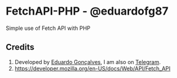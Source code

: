 # FetchAPI-PHP - @eduardofg87

Simple use of Fetch API with PHP

## Credits 
1. Developed by [Eduardo Gonçalves](https://twitter.com/eduardofg87), I am also on [Telegram](https://t.me/eduardofg87).
1. https://developer.mozilla.org/en-US/docs/Web/API/Fetch_API
